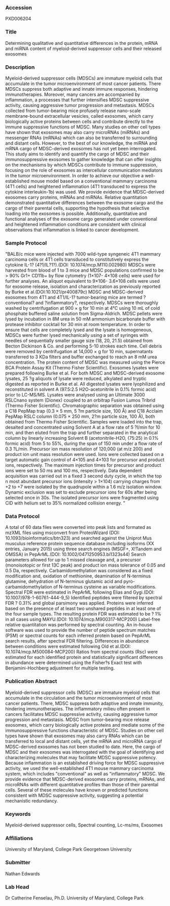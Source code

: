 ### Accession
PXD006204

### Title
Determining qualitative and quantitative differences in the protein, mRNA and miRNA content of myeloid-derived suppressor cells and their released exosomes

### Description
Myeloid-derived suppressor cells (MDSCs) are immature myeloid cells that accumulate in the tumor microenvironment of most cancer patients. There MDSCs suppress both adaptive and innate immune responses, hindering immunotherapies. Moreover, many cancers are accompanied by inflammation, a processes that further intensifies MDSC suppressive activity, causing aggressive tumor progression and metastasis. MDSCs collected from tumor-bearing mice profusely release nano-scale membrane-bound extracellular vesicles, called exosomes, which carry biologically active proteins between cells and contribute directly to the immune suppressive functions of MDSC. Many studies on other cell types have shown that exosomes may also carry microRNAs (miRNAs) and messenger RNAs (mRNAs) which can also be transferred to surrounding and distant cells. However, to the best of our knowledge, the miRNA and mRNA cargo of MDSC-derived exosomes has not yet been interrogated. This study aims to identify and quantify the cargo of MDSC and their immunosuppressive exosomes to gather knowledge that can offer insights on the mechanisms by which MDSCs contribute to immune suppression, focusing on the role of exosomes as intercellular communication mediators in the tumor microenvironment. In order to achieve our objective a well-established mouse model based on a conventional mammary carcinoma (4T1 cells) and heightened inflammation (4T1 transduced to express the cytokine interleukin-1b) was used. We provide evidence that MDSC-derived exosomes carry proteins, mRNAs and miRNAs. Relative quantitation demonstrated quantitative differences between the exosome cargo and the cargo of their parental cells, supporting the hypothesis that selective loading into the exosomes is possible. Additionally, quantitative and functional analyses of the exosome cargo generated under conventional and heightened inflammation conditions are consistent with clinical observations that inflammation is linked to cancer development.

### Sample Protocol
"BALB/c mice were injected with 7000 wild-type syngeneic 4T1 mammary carcinoma cells or 4T1 cells transduced to constitutively express the cytokine IL-1? (4?1/IL?1?).(DOI: 10.1074/mcp.M110.002980) MDSCs were harvested from blood of 1 to 3 mice and MDSC populations confirmed to be > 90% Gr1+ CD11b+ by flow cytometry (1×107- 4×108 cells) were used for further analyses. An aliquot equivalent to 9×106- 3.6×108 cells were used for exosome release, isolation and characterization as previously reported by Burke et al.(DOI:10.1021/pr400879c) MDSC and MDSC-derived exosomes from 4T1 and 4T1/IL-1? tumor-bearing mice are termed ?conventional? and ?inflammatory?, respectively. MDSCs were thoroughly washed by centrifugation at 900 × g for 10 min at 4°C using 10 mL of cold phosphate buffered saline solution from Sigma-Aldrich. MDSC pellets were lysed by incubation in 8M urea in 50 mM ammonium bicarbonate buffer with protease inhibitor cocktail for 30 min at room temperature. In order to ensure that cells are completely lysed and the lysate is homogeneous, MDSCs were further lysed mechanically using a set of syringes with needles of sequentially smaller gauge size (18, 20, 21.5) obtained from Becton Dickinson & Co. and performing 5-10 strokes each time. Cell debris were removed by centrifugation at 14,000 × g for 10 min, supernatants transferred to 3 KDa filters and buffer exchanged to reach an 8 mM urea concentration. The protein content of MDSC was measured using the Pierce BCA Protein Assay Kit (Thermo Fisher Scientific). Exosomes lysates were prepared following Burke et al. For both MDSC and MDSC-derived exosome lysates, 25 ?g aliquots of lysate were reduced, alkylated and tryptic digested as reported in Burke et al. All digested lysates were lyophilized and reconstituted in solvent A (97.5:2.5 H2O-acetonitrile in 0.1% formic acid) prior to LC-MS/MS. Lysates were analysed using an Ultimate 3000 RSLCnano system (Dionex) coupled to an orbitrap Fusion Lumos Tribrid (Thermo Fisher Scientific). Chromatographic separation was obtained using a C18 PepMap trap (0.3 × 5 mm, 5 ?m particle size, 100 Å) and C18 Acclaim PepMap RSLC column (0.075 × 250 mm, 2?m particle size, 100 Å), both obtained from Thermo Fisher Scientific. Samples were loaded into the trap, desalted and concentrated using Solvent A at a flow rate of 5 ?l/min for 10 min, and then eluted from the trap and further separated in the analytical column by linearly increasing Solvent B (acetonitrile-H2O, (75:25) in 0.1% formic acid) from 5 to 55%, during the span of 150 min under a flow rate of 0.3 ?L/min.  Precursor ion mass resolution of 120,000 (at m/z 200) and product ion unit mass resolution were used. Ions were collected based on a target automatic gain control of 4×105 and 4×103 for precursor and product ions, respectively. The maximum injection times for precursor and product ions were set to 50 ms and 100 ms, respectively. Data dependent acquisition was carried out in a fixed 3 second duty cycle, in which the top n most abundant precursor ions (intensity > 1×104) carrying charges from +2 to +7 were isolated by the quadrupole within a 1.6 m/z isolation window. Dynamic exclusion was set to exclude precursor ions for 60s after being selected once in 30s. The isolated precursor ions were fragmented using CID with helium set to 35% normalized collision energy. "

### Data Protocol
A total of 60 data files were converted into peak lists and formated as mzXML files using msconvert from ProteoWizard (DOI: 10.1093/bioinformatics/btn323) and searched against the Uniprot Mus musculus reference protein sequence database including isoforms (XX entries, January 2015) using three search engines (MSGF+, X!Tandem and OMSSA) in PepArML.(DOI: 10.1002/0471250953.bi1323s44) Search parameters allowed for up to 1 missed cleavage and, a precursor (monoisotopic or first 13C peak) and product ion mass tolerance of 0.05 and 0.5 Da, respectively. Carbamidomethylation was considered as a fixed modification and, oxidation of methionine, deamination of N-terminus glutamine, dehydration of N-terminus glutamic acid and pyro-carbamidomethylation of N-terminus cysteine as variable modifications. Spectral FDR were estimated in PepArML following Elias and Gygi.(DOI: 10.1007/978-1-60761-444-9_5) Identified peptides were filtered by spectral FDR ? 0.31% and global parsimony was applied. Proteins were inferred based on the presence of at least two unshared peptides in at least one of the four sample types. The resulting protein FDR was estimated to be ? 1% in all cases using MAYU.(DOI: 10.1074/mcp.M900317-MCP200) Label-free relative quantitation was performed by spectral counting. An in-house software was used to provide the number of peptide spectrum matches (PSM) or spectral counts for each inferred protein based on PepArML search results, after spectral FDR filtering. Differences in abundance between conditions were estimated following Old et al.(DOI: 10.1074/mcp.M500084-MCP200) Ratios from spectral counts (Rsc) were estimated for each identified protein and statistically significant differences in abundance were determined using the Fisher?s Exact test with Benjamini-Hochberg adjustment for multiple testing.

### Publication Abstract
Myeloid-derived suppressor cells (MDSC) are immature myeloid cells that accumulate in the circulation and the tumor microenvironment of most cancer patients. There, MDSC suppress both adaptive and innate immunity, hindering immunotherapies. The inflammatory milieu often present in cancers facilitates MDSC suppressive activity, causing aggressive tumor progression and metastasis. MDSC from tumor-bearing mice release exosomes, which carry biologically active proteins and mediate some of the immunosuppressive functions characteristic of MDSC. Studies on other cell types have shown that exosomes may also carry RNAs which can be transferred to local and distant cells, yet the mRNA and microRNA cargo of MDSC-derived exosomes has not been studied to date. Here, the cargo of MDSC and their exosomes was interrogated with the goal of identifying and characterizing molecules that may facilitate MDSC suppressive potency. Because inflammation is an established driving force for MDSC suppressive activity, we used the well-established 4T1 mouse mammary carcinoma system, which includes "conventional" as well as "inflammatory" MDSC. We provide evidence that MDSC-derived exosomes carry proteins, mRNAs, and microRNAs with different quantitative profiles than those of their parental cells. Several of these molecules have known or predicted functions consistent with MDSC suppressive activity, suggesting a potential mechanistic redundancy.

### Keywords
Myeloid-derived suppressor cells, Spectral counting, Lc-ms/ms, Exosomes

### Affiliations
University of Maryland, College Park
Georgetown University

### Submitter
Nathan Edwards

### Lab Head
Dr Catherine Fenselau, Ph.D.
University of Maryland, College Park



